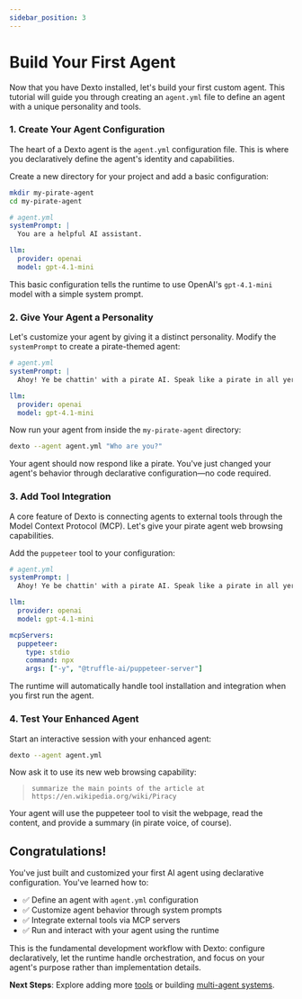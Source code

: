 ```yaml
---
sidebar_position: 3
---
```


# Build Your First Agent

Now that you have Dexto installed, let's build your first custom agent. This tutorial will guide you through creating an `agent.yml` file to define an agent with a unique personality and tools.

### 1. Create Your Agent Configuration
The heart of a Dexto agent is the `agent.yml` configuration file. This is where you declaratively define the agent's identity and capabilities.

Create a new directory for your project and add a basic configuration:

```bash
mkdir my-pirate-agent
cd my-pirate-agent
```

```yaml
# agent.yml
systemPrompt: |
  You are a helpful AI assistant.

llm:
  provider: openai
  model: gpt-4.1-mini
```

This basic configuration tells the runtime to use OpenAI's `gpt-4.1-mini` model with a simple system prompt.

### 2. Give Your Agent a Personality
Let's customize your agent by giving it a distinct personality. Modify the `systemPrompt` to create a pirate-themed agent:

```yaml
# agent.yml
systemPrompt: |
  Ahoy! Ye be chattin' with a pirate AI. Speak like a pirate in all yer responses, savvy?

llm:
  provider: openai
  model: gpt-4.1-mini
```

Now run your agent from inside the `my-pirate-agent` directory:

```bash
dexto --agent agent.yml "Who are you?"
```

Your agent should now respond like a pirate. You've just changed your agent's behavior through declarative configuration—no code required.

### 3. Add Tool Integration
A core feature of Dexto is connecting agents to external tools through the Model Context Protocol (MCP). Let's give your pirate agent web browsing capabilities.

Add the `puppeteer` tool to your configuration:

```yaml
# agent.yml
systemPrompt: |
  Ahoy! Ye be chattin' with a pirate AI. Speak like a pirate in all yer responses, savvy?

llm:
  provider: openai
  model: gpt-4.1-mini

mcpServers:
  puppeteer:
    type: stdio
    command: npx
    args: ["-y", "@truffle-ai/puppeteer-server"]
```

The runtime will automatically handle tool installation and integration when you first run the agent.

### 4. Test Your Enhanced Agent
Start an interactive session with your enhanced agent:

```bash
dexto --agent agent.yml
```

Now ask it to use its new web browsing capability:
> `summarize the main points of the article at https://en.wikipedia.org/wiki/Piracy`

Your agent will use the puppeteer tool to visit the webpage, read the content, and provide a summary (in pirate voice, of course).

## Congratulations!
You've just built and customized your first AI agent using declarative configuration. You've learned how to:

- ✅ Define an agent with `agent.yml` configuration
- ✅ Customize agent behavior through system prompts  
- ✅ Integrate external tools via MCP servers
- ✅ Run and interact with your agent using the runtime

This is the fundamental development workflow with Dexto: configure declaratively, let the runtime handle orchestration, and focus on your agent's purpose rather than implementation details.

**Next Steps**: Explore adding more [tools](../concepts/tools.md) or building [multi-agent systems](../tutorials/multi-agent-systems.md).

